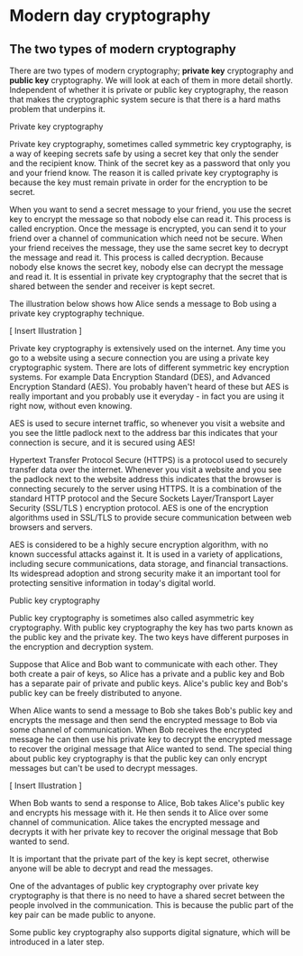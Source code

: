 # Modern day cryptography
## The two types of modern cryptography
There are two types of modern cryptography; **private key** cryptography and **public key** cryptography. We will look at each of them in more detail shortly. Independent of whether it is private or public key cryptography, the reason that makes the cryptographic system secure is that there is a hard maths problem that underpins it.

Private key cryptography

Private key cryptography, sometimes called symmetric key cryptography, is a way of keeping secrets safe by using a secret key that only the sender and the recipient know. Think of the secret key as a password that only you and your friend know. The reason it is called private key cryptography is because the key must remain private in order for the encryption to be secret.

When you want to send a secret message to your friend, you use the secret key to encrypt the message so that nobody else can read it. This process is called encryption. Once the message is encrypted, you can send it to your friend over a channel of communication which need not be secure. When your friend receives the message, they use the same secret key to decrypt the message and read it. This process is called decryption. Because nobody else knows the secret key, nobody else can decrypt the message and read it. It is essential in private key cryptography that the secret that is shared between the sender and receiver is kept secret.

The illustration below shows how Alice sends a message to Bob using a private key cryptography technique.

[ Insert Illustration ]

Private key cryptography is extensively used on the internet. Any time you go to a website using a secure connection you are using a private key cryptographic system. There are lots of different symmetric key encryption systems. For example Data Encryption Standard (DES), and Advanced Encryption Standard (AES). You probably haven't heard of these but AES is really important and you probably use it everyday - in fact you are using it right now, without even knowing.

AES is used to secure internet traffic, so whenever you visit a website and you see the little padlock next to the address bar this indicates that your connection is secure, and it is secured using AES! 

Hypertext Transfer Protocol Secure (HTTPS) is a protocol used to securely transfer data over the internet. Whenever you visit a website and you see the padlock next to the website address this indicates that the browser is connecting securely to the server using HTTPS. It is a combination of the standard HTTP protocol and the Secure Sockets Layer/Transport Layer Security (SSL/TLS ) encryption protocol. AES is one of the encryption algorithms used in SSL/TLS to provide secure communication between web browsers and servers.

AES is considered to be a highly secure encryption algorithm, with no known successful attacks against it. It is used in a variety of applications, including secure communications, data storage, and financial transactions. Its widespread adoption and strong security make it an important tool for protecting sensitive information in today's digital world.

Public key cryptography

Public key cryptography is sometimes also called asymmetric key cryptography. With public key cryptography the key has two parts known as the public key and the private key. The two keys have different purposes in the encryption and decryption system.

Suppose that Alice and Bob want to communicate with each other. They both create a pair of keys, so Alice has a private and a public key and Bob has a separate pair of private and public keys. Alice's public key and Bob's public key can be freely distributed to anyone.

When Alice wants to send a message to Bob she takes Bob's public key and encrypts the message and then send the encrypted message to Bob via some channel of communication. When Bob receives the encrypted message he can then use his private key to decrypt the encrypted message to recover the original message that Alice wanted to send. The special thing about public key cryptography is that the public key can only encrypt messages but can't be used to decrypt messages.

[ Insert Illustration ]

When Bob wants to send a response to Alice, Bob takes Alice's public key and encrypts his message with it. He then sends it to Alice over some channel of communication. Alice takes the encrypted message and decrypts it with her private key to recover the original message that Bob wanted to send.

It is important that the private part of the key is kept secret, otherwise anyone will be able to decrypt and read the messages.

One of the advantages of public key cryptography over private key cryptography is that there is no need to have a shared secret between the people involved in the communication. This is because the public part of the key pair can be made public to anyone.

Some public key cryptography also supports digital signature, which will be introduced in a later step.
